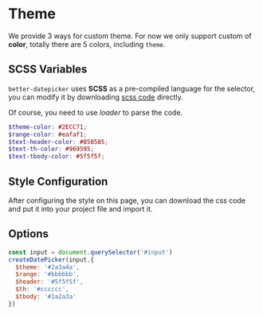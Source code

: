 #  Theme

We provide 3 ways for custom theme. For now we only support custom of **color**, totally there are 5 colors, including `theme`.

## SCSS Variables

`better-datepicker` uses **SCSS** as a pre-compiled language for the selector, you can modify it by downloading  <a href="https://github.com/Js-Monkey/better-datepicker/blob/master/src/assets/date-picker.scss" target="_blank">scss code</a> directly.

Of course, you need to use *loader* to parse the code.

```scss
$theme-color: #2ECC71;
$range-color: #eafaf1;
$text-header-color: #858585;
$text-th-color: #969595;
$text-tbody-color: #5f5f5f;
```
## Style Configuration

After configuring the style on this page, you can download the css code and put it into your project file and import it.

<theme-card></theme-card>

## Options

```js
const input = document.querySelector('#input')
createDatePicker(input,{
  $theme: '#2a3a4a',
  $range: '#bbbbbb',
  $header: '#5f5f5f',
  $th: '#cccccc',
  $tbody: '#1a2a3a'
})

```
